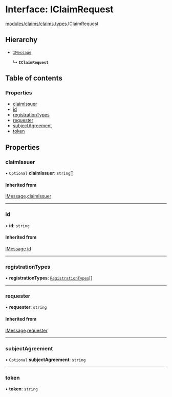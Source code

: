 # Interface: IClaimRequest

[modules/claims/claims.types](../modules/modules_claims_claims_types.md).IClaimRequest

## Hierarchy

- [`IMessage`](modules_messaging_messaging_types.IMessage.md)

  ↳ **`IClaimRequest`**

## Table of contents

### Properties

- [claimIssuer](modules_claims_claims_types.IClaimRequest.md#claimissuer)
- [id](modules_claims_claims_types.IClaimRequest.md#id)
- [registrationTypes](modules_claims_claims_types.IClaimRequest.md#registrationtypes)
- [requester](modules_claims_claims_types.IClaimRequest.md#requester)
- [subjectAgreement](modules_claims_claims_types.IClaimRequest.md#subjectagreement)
- [token](modules_claims_claims_types.IClaimRequest.md#token)

## Properties

### claimIssuer

• `Optional` **claimIssuer**: `string`[]

#### Inherited from

[IMessage](modules_messaging_messaging_types.IMessage.md).[claimIssuer](modules_messaging_messaging_types.IMessage.md#claimissuer)

___

### id

• **id**: `string`

#### Inherited from

[IMessage](modules_messaging_messaging_types.IMessage.md).[id](modules_messaging_messaging_types.IMessage.md#id)

___

### registrationTypes

• **registrationTypes**: [`RegistrationTypes`](../enums/modules_claims_claims_types.RegistrationTypes.md)[]

___

### requester

• **requester**: `string`

#### Inherited from

[IMessage](modules_messaging_messaging_types.IMessage.md).[requester](modules_messaging_messaging_types.IMessage.md#requester)

___

### subjectAgreement

• `Optional` **subjectAgreement**: `string`

___

### token

• **token**: `string`
